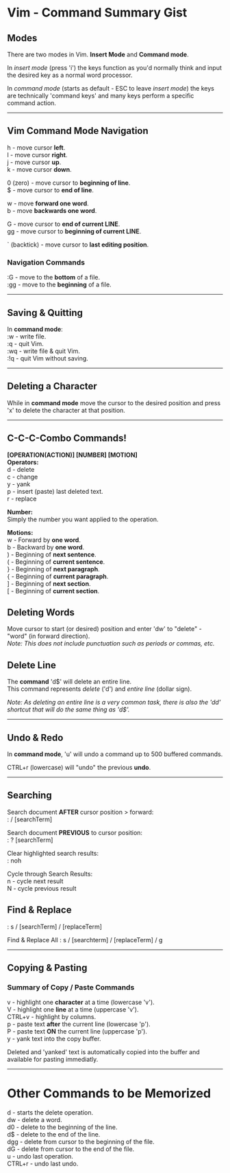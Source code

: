 # Vim - Command Summary Gist
## Modes
There are two modes in Vim. **Insert Mode** and **Command mode**.

In _insert mode_ (press 'i') the keys function as you'd normally think and input the desired key as a normal word processor.

In _command mode_ (starts as default - ESC to leave _insert mode_) the keys are technically 'command keys' and many keys perform a specific command action.

***

## Vim Command Mode Navigation
h - move cursor **left**.<br>
l - move cursor **right**.<br>
j - move cursor **up**.<br>
k - move cursor **down**.<br>

0 (zero) - move cursor to **beginning of line**.<br>
$ - move cursor to **end of line**.<br>

w - move **forward one word**.<br>
b - move **backwards one word**.<br>

G - move cursor to **end of current LINE**.<br>
gg - move cursor to **beginning of current LINE**.<br>

` (backtick) - move cursor to **last editing position**.

### Navigation Commands
:G - move to the **bottom** of a file.<br>
:gg - move to the **beginning** of a file.<br>

***

## Saving & Quitting
In **command mode**:<br>
:w - write file.<br>
:q - quit Vim.<br>
:wq - write file & quit Vim.<br>
:!q - quit Vim without saving.<br>

***

## Deleting a Character
While in **command mode** move the cursor to the desired position and press 'x' to delete the character at that position.

***

## C-C-C-Combo Commands!
**[OPERATION(ACTION)] [NUMBER] [MOTION]**<br>
**Operators:**<br>
d - delete<br>
c - change<br>
y - yank<br>
p - insert (paste) last deleted text.<br>
r - replace<br>

**Number:**<br>
Simply the number you want applied to the operation.

**Motions:**<br>
 w - Forward by **one word**.<br>
 b - Backward by **one word**.<br>
 ) - Beginning of **next sentence**.<br>
 ( - Beginning of **current sentence**.<br>
 } - Beginning of **next paragraph**.<br>
 { - Beginning of **current paragraph**.<br>
 ] - Beginning of **next section**.<br>
 [ - Beginning of **current section**.<br>

## Deleting Words
Move cursor to start (or desired) position and enter 'dw' to "delete" - "word" (in forward direction).<br>
_Note: This does not include punctuation such as periods or commas, etc._

## Delete Line
The **command** 'd$' will delete an entire line.<br>
This command represents _delete_ ('d') and _entire line_ (dollar sign).

_Note: As deleting an entire line is a very common task, there is also the 'dd' shortcut that will do the same thing as 'd$'._

***

## Undo & Redo
In **command mode**, 'u' will undo a command up to 500 buffered commands.<br>

CTRL+r (lowercase) will "undo" the previous **undo**.

***

## Searching
Search document **AFTER** cursor position > forward:<br>
: / [searchTerm]<br>

Search document **PREVIOUS** to cursor position:<br>
: ? [searchTerm]<br>

Clear highlighted search results:<br>
: noh<br>

Cycle through Search Results:<br>
n - cycle next result<br>
N - cycle previous result<br>

## Find & Replace
: s / [searchTerm] / [replaceTerm]<br>

Find & Replace All
: s / [searchterm] / [replaceTerm] / g

***

## Copying & Pasting
### Summary of Copy / Paste Commands
v - highlight one **character** at a time (lowercase 'v').<br>
V - highlight one **line** at a time (uppercase 'v').<br>
CTRL+v - highlight by columns.<br>
p - paste text **after** the current line (lowercase 'p').<br>
P - paste text **ON** the current line (uppercase 'p').<br>
y - yank text into the copy buffer.<br>

Deleted and 'yanked' text is automatically copied into the buffer and available for pasting immediatly.

***

# Other Commands to be Memorized
d - starts the delete operation.<br>
dw - delete a word.<br>
d0 - delete to the beginning of the line.<br>
d$ - delete to the end of the line.<br>
dgg - delete from cursor to the beginning of the file.<br>
dG - delete from cursor to the end of the file.<br>
u - undo last operation.<br>
CTRL+r - undo last undo.<br>